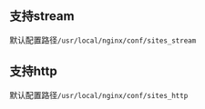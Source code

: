 ## 支持stream

默认配置路径`/usr/local/nginx/conf/sites_stream`

## 支持http

默认配置路径`/usr/local/nginx/conf/sites_http`
